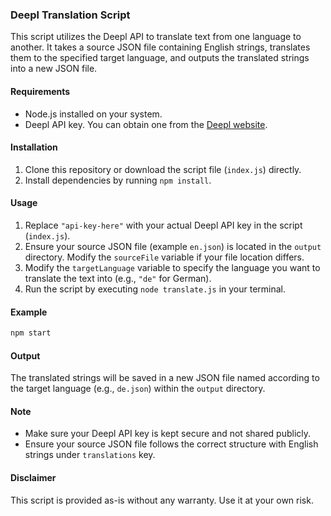### Deepl Translation Script

This script utilizes the Deepl API to translate text from one language to another. It takes a source JSON file containing English strings, translates them to the specified target language, and outputs the translated strings into a new JSON file.

#### Requirements

- Node.js installed on your system.
- Deepl API key. You can obtain one from the [Deepl website](https://www.deepl.com/pro?cta=header-prices/).

#### Installation

1. Clone this repository or download the script file (`index.js`) directly.
2. Install dependencies by running `npm install`.

#### Usage

1. Replace `"api-key-here"` with your actual Deepl API key in the script (`index.js`).
2. Ensure your source JSON file (example `en.json`) is located in the `output` directory. Modify the `sourceFile` variable if your file location differs.
3. Modify the `targetLanguage` variable to specify the language you want to translate the text into (e.g., `"de"` for German).
4. Run the script by executing `node translate.js` in your terminal.

#### Example

```bash
npm start
```

#### Output

The translated strings will be saved in a new JSON file named according to the target language (e.g., `de.json`) within the `output` directory.

#### Note

- Make sure your Deepl API key is kept secure and not shared publicly.
- Ensure your source JSON file follows the correct structure with English strings under `translations` key.

#### Disclaimer

This script is provided as-is without any warranty. Use it at your own risk.